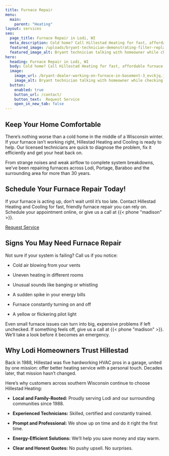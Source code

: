 ```yaml
---
title: Furnace Repair
menu:
  main:
    parent: "Heating"
layout: services
seo:
  page_title: Furnace Repair in Lodi, WI
  meta_description: Cold home? Call Hillestad Heating for fast, affordable furnace repair in Lodi, WI. Trusted local service with 30+ years of experience.
  featured_image: /uploads/bryant-technician-demonstrating-filter-replacement-1000.jpg
  featured_image_alt: Bryant technician talking with homeowner while checking air filter and furnace
hero: 
  heading: Furnace Repair in Lodi, WI
  body: Cold home? Call Hillestad Heating for fast, affordable furnace repair in Lodi, WI. Trusted local service with 30+ years of experience.
  image: 
    image_url: /bryant-dealer-working-on-furnace-in-basement-3_evckjq.jpg
    image_alt: Bryant technician talking with homeowner while checking air filter and furnace
  button:
    enabled: true
    button_url: /contact/ 
    button_text:  Request Service
    open_in_new_tab: false
---
```


## Keep Your Home Comfortable

There’s nothing worse than a cold home in the middle of a Wisconsin winter. If your furnace isn’t working right, Hillestad Heating and Cooling is ready to help. Our licensed technicians are quick to diagnose the problem, fix it efficiently and get your heat back on.

From strange noises and weak airflow to complete system breakdowns, we’ve been repairing furnaces across Lodi, Portage, Baraboo and the surrounding area for more than 30 years.

<div class="breakout bg-black flow">
  <h2 class="no-margin">Schedule Your Furnace Repair Today!</h2>
  <p class="site-cta__middle">If your furnace is acting up, don’t wait until it’s too late. Contact Hillestad Heating and Cooling for fast, friendly furnace repair you can rely on. Schedule your appointment online, or give us a call at {{< phone "madison" >}}.</p>
  <a class="btn btn--primary" href="/contact/">Request Service</a>
</div>

## Signs You May Need Furnace Repair

Not sure if your system is failing? Call us if you notice:

*	Cold air blowing from your vents

*	Uneven heating in different rooms

*	Unusual sounds like banging or whistling

*	A sudden spike in your energy bills

*	Furnace constantly turning on and off

*	A yellow or flickering pilot light

Even small furnace issues can turn into big, expensive problems if left unchecked. If something feels off, give us a call at {{< phone "madison" >}}. We’ll take a look before it becomes an emergency.

## Why Lodi Homeowners Trust Hillestad

Back in 1988, Hillestad was five hardworking HVAC pros in a garage, united by one mission: offer better heating service with a personal touch. Decades later, that mission hasn’t changed.

Here’s why customers across southern Wisconsin continue to choose Hillestad Heating:

*	**Local and Family-Rooted:** Proudly serving Lodi and our surrounding communities since 1988.

*	**Experienced Technicians:** Skilled, certified and constantly trained.

*	**Prompt and Professional:** We show up on time and do it right the first time.

*	**Energy-Efficient Solutions:** We’ll help you save money and stay warm.

*	**Clear and Honest Quotes:** No pushy upsell. No surprises.